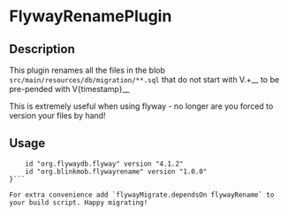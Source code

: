 # FlywayRenamePlugin

## Description

This plugin renames all the files in the blob `src/main/resources/db/migration/**.sql` that do not start with V.+__ to be pre-pended with V{timestamp}__

This is extremely useful when using flyway - no longer are you forced to version your files by hand!

## Usage

```plugins {
    id "org.flywaydb.flyway" version "4.1.2"
  	id "org.blinkmob.flywayrename" version "1.0.0"
}```

For extra convenience add `flywayMigrate.dependsOn flywayRename` to your build script. Happy migrating!
